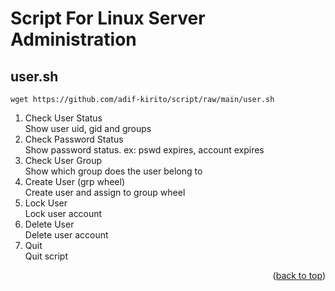 <a name="readme-top"></a>
<!--
*** Author: adif-kirito
*** Date: 2/1/2024
-->

# Script For Linux Server Administration

## user.sh

```
wget https://github.com/adif-kirito/script/raw/main/user.sh
```

1. Check User Status <br>
Show user uid, gid and groups
2. Check Password Status <br>
Show password status. ex: pswd expires, account expires
3. Check User Group <br>
Show which group does the user belong to
4. Create User (grp wheel) <br>
Create user and assign to group wheel
5. Lock User <br>
Lock user account
6. Delete User <br>
Delete user account
7. Quit <br>
Quit script
<p align="right">(<a href="#readme-top">back to top</a>)</p>